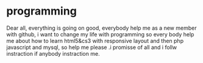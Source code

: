 programming
===========
Dear all, everything is going on good, everybody help me as a new member with github, i want  to change my life with programming 
so every body help me about how to learn html5&cs3 with responsive layout and then php javascript and mysql, so help me please 
.i promisse of all and i follw instraction if anybody instraction me.

